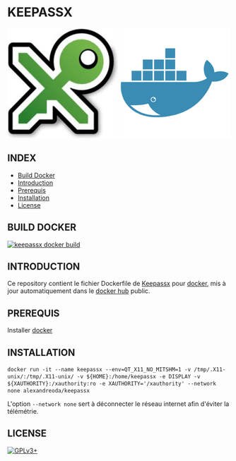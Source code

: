 # KEEPASSX

![keepassx](https://raw.githubusercontent.com/oda-alexandre/keepassx/master/img/logo-keepassx.png) ![docker](https://raw.githubusercontent.com/oda-alexandre/keepassx/master/img/logo-docker.png)


## INDEX

- [Build Docker](#BUILD)
- [Introduction](#INTRODUCTION)
- [Prerequis](#PREREQUIS)
- [Installation](#INSTALLATION)
- [License](#LICENSE)


## BUILD DOCKER

[![keepassx docker build](https://img.shields.io/docker/build/alexandreoda/keepassx.svg)](https://hub.docker.com/r/alexandreoda/keepassx)


## INTRODUCTION

Ce repository contient le fichier Dockerfile de [Keepassx](https://keepass.info/index.html) pour [docker](https://www.docker.com), mis à jour automatiquement dans le [docker hub](https://hub.docker.com/r/alexandreoda/keepassx/) public.


## PREREQUIS

Installer [docker](https://www.docker.com)


## INSTALLATION

```
docker run -it --name keepassx --env=QT_X11_NO_MITSHM=1 -v /tmp/.X11-unix/:/tmp/.X11-unix/ -v ${HOME}:/home/keepassx -e DISPLAY -v ${XAUTHORITY}:/xauthority:ro -e XAUTHORITY='/xauthority' --network none alexandreoda/keepassx
```

L'option `--network none` sert à déconnecter le réseau internet afin d'éviter la télémétrie.


## LICENSE

[![GPLv3+](http://gplv3.fsf.org/gplv3-127x51.png)](https://github.com/oda-alexandre/keepassx/blob/master/LICENSE)

